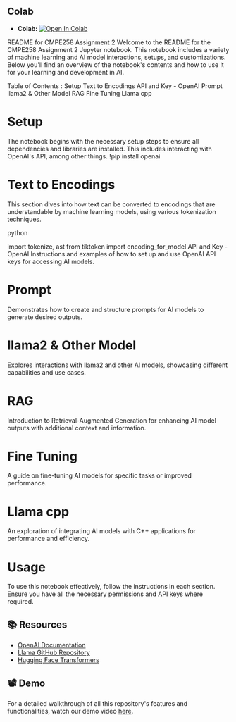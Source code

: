 ## Colab
- **Colab:** [![Open In Colab](https://colab.research.google.com/assets/colab-badge.svg)](https://colab.research.google.com/github/dhshah1112/CMPE258/blob/main/Assignment2/Dhruval_CMPE258_Assignment2.ipynb)

README for CMPE258 Assignment 2
Welcome to the README for the CMPE258 Assignment 2 Jupyter notebook. This notebook includes a variety of machine learning and AI model interactions, setups, and customizations. Below you'll find an overview of the notebook's contents and how to use it for your learning and development in AI.

Table of Contents : 
Setup
Text to Encodings
API and Key - OpenAI
Prompt
llama2 & Other Model
RAG
Fine Tuning
Llama cpp

# Setup
The notebook begins with the necessary setup steps to ensure all dependencies and libraries are installed. This includes interacting with OpenAI's API, among other things.
!pip install openai

# Text to Encodings
This section dives into how text can be converted to encodings that are understandable by machine learning models, using various tokenization techniques.

python

import tokenize, ast
from tiktoken import encoding_for_model
API and Key - OpenAI
Instructions and examples of how to set up and use OpenAI API keys for accessing AI models.

# Prompt
Demonstrates how to create and structure prompts for AI models to generate desired outputs.

# llama2 & Other Model
Explores interactions with llama2 and other AI models, showcasing different capabilities and use cases.

# RAG
Introduction to Retrieval-Augmented Generation for enhancing AI model outputs with additional context and information.

# Fine Tuning
A guide on fine-tuning AI models for specific tasks or improved performance.

# Llama cpp
An exploration of integrating AI models with C++ applications for performance and efficiency.

# Usage
To use this notebook effectively, follow the instructions in each section. Ensure you have all the necessary permissions and API keys where required.

## 📚 Resources

- [OpenAI Documentation](https://openai.com/api/)
- [Llama GitHub Repository](https://github.com/EleutherAI)
- [Hugging Face Transformers](https://github.com/huggingface/transformers)

## 📽️ Demo

For a detailed walkthrough of all this repository's features and functionalities, watch our demo video [here](https://drive.google.com/drive/folders/1-RRSZvc7yZLIhhSfTCj08vEMg2faX-cS?usp=sharing).

